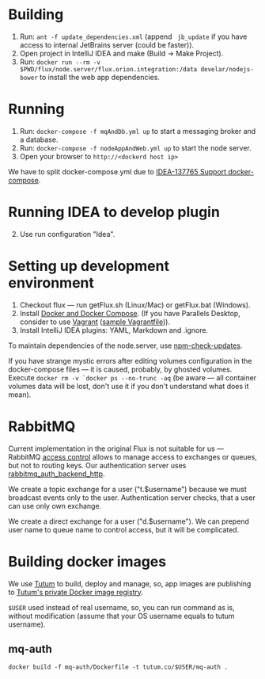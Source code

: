 # Building
1. Run: `ant -f update_dependencies.xml` (append ` jb_update` if you have access to internal JetBrains server (could be faster)).
2. Open project in IntelliJ IDEA and make (Build -> Make Project).
  3. Run: `docker run --rm -v $PWD/flux/node.server/flux.orion.integration:/data develar/nodejs-bower` to install the web app dependencies.

# Running
1. Run: `docker-compose -f mqAndDb.yml up` to start a messaging broker and a database.
2. Run: `docker-compose -f nodeAppAndWeb.yml up` to start the node server.
3. Open your browser to `http://<dockerd host ip>`

We have to split docker-compose.yml due to [IDEA-137765 Support docker-compose](https://youtrack.jetbrains.com/issue/IDEA-137765).

# Running IDEA to develop plugin
2. Use run configuration "Idea".

# Setting up development environment
1. Checkout flux — run getFlux.sh (Linux/Mac) or getFlux.bat (Windows).
2. Install [Docker and Docker Compose](https://docs.docker.com/compose/install/). 
(If you have Parallels Desktop, consider to use [Vagrant](https://github.com/Parallels/vagrant-parallels/issues/115) ([sample Vagrantfile](https://dl.dropboxusercontent.com/u/43511007/Vagrantfile))).
3. Install IntelliJ IDEA plugins: YAML, Markdown and .ignore.

To maintain dependencies of the node.server, use [npm-check-updates](https://www.npmjs.com/package/npm-check-updates).

If you have strange mystic errors after editing volumes configuration in the docker-compose files — it is caused, probably, by ghosted volumes.
Execute ```docker rm -v `docker ps --no-trunc -aq``` (be aware — all container volumes data will be lost, don't use it if you don't understand what does it mean).

# RabbitMQ
Current implementation in the original Flux is not suitable for us — RabbitMQ [access control](https://www.rabbitmq.com/access-control.html) allows to manage access to exchanges or queues, but not to routing keys.
Our authentication server uses [rabbitmq_auth_backend_http](https://github.com/simonmacmullen/rabbitmq-auth-backend-http).

We create a topic exchange for a user ("t.$username") because we must broadcast events only to the user. Authentication server checks, that a user can use only own exchange.

We create a direct exchange for a user ("d.$username"). We can prepend user name to queue name to control access, but it will be complicated.

# Building docker images
We use [Tutum](https://www.tutum.co) to build, deploy and manage, so, app images are publishing to [Tutum's private Docker image registry](https://support.tutum.co/support/articles/5000012183-using-tutum-s-private-docker-image-registry).

`$USER` used instead of real username, so, you can run command as is, without modification (assume that your OS username equals to tutum username).
## mq-auth
`docker build -f mq-auth/Dockerfile -t tutum.co/$USER/mq-auth .`
